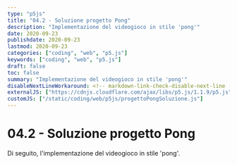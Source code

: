 ```yaml
---
type: "p5js"
title: "04.2 - Soluzione progetto Pong"
description: "Implementazione del videogioco in stile 'pong'"
date: 2020-09-23
publishdate: 2020-09-23
lastmod: 2020-09-23
categories: ["coding", "web", "p5.js"]
keywords: ["coding", "web", "p5.js"]
draft: false
toc: false
summary: "Implementazione del videogioco in stile 'pong'"
disableNextLineWorkaround: <!-- markdown-link-check-disable-next-line -->
externalJS: ["https://cdnjs.cloudflare.com/ajax/libs/p5.js/1.1.9/p5.js"]
customJS: ["/static/coding/web/p5js/progettoPongSoluzione.js"]
---
```


# 04.2 - Soluzione progetto Pong

Di seguito, l'implementazione del videogioco in stile 'pong'.

<div id="progettoPong"></div>
